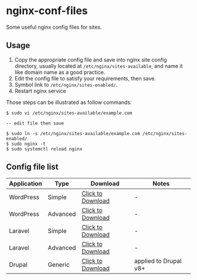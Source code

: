 # nginx-conf-files

Some useful nginx config files for sites.

## Usage

1. Copy the appropriate config file and save into nginx site config directory, usually located at `/etc/nginx/sites-available`, and name it like domain name as a good practice.
2. Edit the config file to satisfy your requirements, then save.
3. Symbol link to `/etc/nginx/sites-enabled/`.
4. Restart nginx service

Those steps can be illustrated as follow commands:

```shell
$ sudo vi /etc/nginx/sites-available/example.com

-- edit file then save

$ sudo ln -s /etc/nginx/sites-available/example.com /etc/nginx/sites-enabled/
$ sudo nginx -t
$ sudo systemctl reload nginx
```

## Config file list

| Application | Type | Download                                                                                                          | Notes |
| ----------- | ---- |-------------------------------------------------------------------------------------------------------------------| ----- |
| WordPress | Simple | [Click to Download](https://raw.githubusercontent.com/petehouston/nginx-conf-files/dev/conf/wordpress_simple.conf) | - |
| WordPress | Advanced | [Click to Download](https://raw.githubusercontent.com/petehouston/nginx-conf-files/dev/conf/wordpress_advanced.conf) | - |
| Laravel | Simple | [Click to Download](https://raw.githubusercontent.com/petehouston/nginx-conf-files/dev/conf/laravel_simple.conf)  | - |
| Laravel | Advanced | [Click to Download](https://raw.githubusercontent.com/petehouston/nginx-conf-files/dev/conf/laravel_advanced.conf) | - |
| Drupal | Generic | [Click to Download](https://raw.githubusercontent.com/petehouston/nginx-conf-files/dev/conf/drupal.conf)          | applied to Drupal v8+ |

